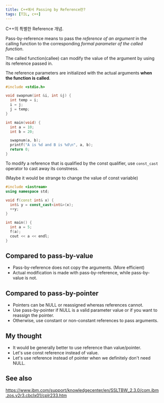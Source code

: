 ```yaml
---
title: C++에서 Passing by Reference란?
tags: [TIL, c++]
---
```


C++의 특별한 Reference 개념.

<!--more-->

Pass-by-reference means to pass the *reference of an argument* in the calling function to the corresponding *formal parameter of the called function*.

The called function(callee) can modify the value of the argument by using its reference passed in.

The reference parameters are initialized with the actual arguments **when the function is called**.

```c++
#include <stdio.h>

void swapnum(int &i, int &j) {
  int temp = i;
  i = j;
  j = temp;
}

int main(void) {
  int a = 10;
  int b = 20;

  swapnum(a, b);
  printf("A is %d and B is %d\n", a, b);
  return 0;
}
```

To modify a reference that is qualified by the const qualifier, use `const_cast` operator to cast away its constness.

(Maybe it would be strange to change the value of const variable)

```c++
#include <iostream>
using namespace std;

void f(const int& x) {
  int& y = const_cast<int&>(x);
  ++y;
}

int main() {
  int a = 5;
  f(a);
  cout << a << endl;
}
```

## Compared to pass-by-value
- Pass-by-reference does not copy the arguments. (More efficient)
- Actual modification is made with pass-by-reference, while pass-by-value is not.

## Compared to pass-by-pointer
- Pointers can be NULL or reassigned whereas references cannot. 
- Use pass-by-pointer if NULL is a valid parameter value or if you want to reassign the pointer.
- Otherwise, use constant or non-constant references to pass arguments.

## My thought
- It would be generally better to use reference than value/pointer.
- Let's use const reference instead of value.
- Let's use reference instead of pointer when we definitely don't need NULL.

## See also
https://www.ibm.com/support/knowledgecenter/en/SSLTBW_2.3.0/com.ibm.zos.v2r3.cbclx01/cplr233.htm